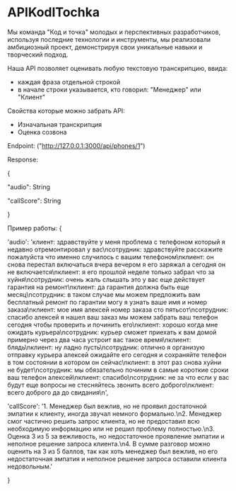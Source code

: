# APIKodITochka
Мы команда "Код и точка" молодых и перспективных разработчиков, используя последние технологии и инструменты, мы реализовали амбициозный проект, демонстрируя свои уникальные навыки и творческий подход.


Наша API позволяет оценивать любую текстовую транскрипцию, ввида:
 - каждая фраза отдельной строкой 
 - в начале строки указывается, кто говорил: "Менеджер" или "Клиент"


Свойства которые можно забрать API:
 - Изначальная транскрипция
 - Оценка созвона

Endpoint: ("http://127.0.0.1:3000/api/phones/1")

Response:

{

  "audio": String
  
  "callScore": String
  
}

Пример работы: 
{

'audio': 'клиент: здравствуйте у меня проблема с телефоном который я недавно отремонтировал у вас\nсотрудник: здравствуйте расскажите пожалуйста что именно случилось с вашим телефоном\nклиент: он снова перестал включаться вчера вечером я его заряжал а сегодня он не включается\nклиент: я его прошлой неделе только забрал что за хуйня\nсотрудник: очень жаль слышать это у вас еще действует гарантия на ремонт\nклиент: да гарантия должна быть еще месяц\nсотрудник: в таком случае мы можем предложить вам бесплатный ремонт по гарантии могу я узнать ваше имя и номер заказа\nклиент: мое имя алексей номер заказа сто пятьсот\nсотрудник: спасибо алексей я нашел ваш заказ мы можем забрать ваш телефон сегодня чтобы проверить и починить его\nклиент: хорошо когда мне ожидать курьера\nсотрудник: курьер сможет приехать к вам домой примерно через два часа устроит вас такое время\nклиент: блядь\nклиент: ну ладно пусть\nсотрудник: отлично я организую отправку курьера алексей ожидайте его сегодня и сохраняйте телефон в том состоянии в котором он сейчас\nклиент: в этот раз снова хуйни не будет\nсотрудник: мы обязательно починим в самые короткие сроки ваш телефон алексей\nклиент: спасибо\nсотрудник: не за что если у вас будут еще вопросы не стесняйтесь звонить всего доброго\nклиент: всего доброго да до свидания\n', 


'callScore': '1. Менеджер был вежлив, но не проявил достаточной эмпатии к клиенту, иногда звучал немного формально.\n2. Менеджер смог частично решить запрос клиента, но не предоставил всю необходимую информацию или не решил проблему полностью.\n3. Оценка 3 из 5 за вежливость, но недостаточное проявление эмпатии и неполное решение запроса клиента.\n4. В сумме разговор можно оценить на 3 из 5 баллов, так как хоть менеджер был вежлив, но его недостаточная эмпатия и неполное решение запроса оставили клиента недовольным.'

}
